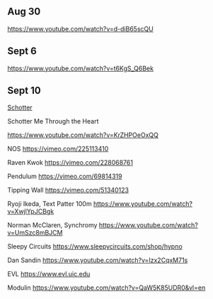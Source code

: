 ## Aug 30

https://www.youtube.com/watch?v=d-diB65scQU

## Sept 6

https://www.youtube.com/watch?v=t6KgS_Q6Bek

## Sept 10

[Schotter](http://www.medienkunstnetz.de/works/schotter/)

Schotter Me Through the Heart

https://www.youtube.com/watch?v=KrZHPOeOxQQ

NOS
https://vimeo.com/225113410

Raven Kwok
https://vimeo.com/228068761

Pendulum
https://vimeo.com/69814319

Tipping Wall
https://vimeo.com/51340123

Ryoji Ikeda, Text Patter 100m
https://www.youtube.com/watch?v=XwjlYpJCBgk

Norman McClaren, Synchromy
https://www.youtube.com/watch?v=UmSzc8mBJCM

Sleepy Circuits
https://www.sleepycircuits.com/shop/hypno

Dan Sandin
https://www.youtube.com/watch?v=Izx2CqxM71s

EVL
https://www.evl.uic.edu

Modulin
https://www.youtube.com/watch?v=QaW5K85UDR0&vl=en
